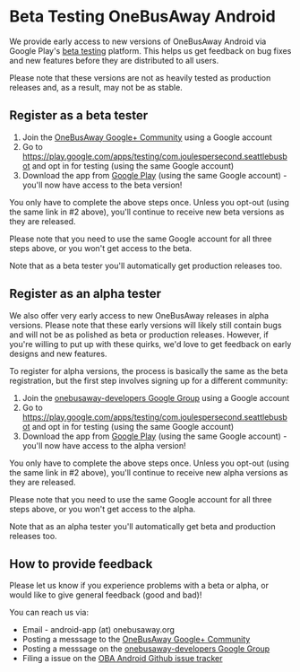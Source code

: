 # Beta Testing OneBusAway Android

We provide early access to new versions of OneBusAway Android via Google Play's [beta testing](https://developer.android.com/distribute/googleplay/developer-console.html#alpha-beta) platform.  This helps us get feedback on bug fixes and new features before they are distributed to all users.

Please note that these versions are not as heavily tested as production releases and, as a result, may not be as stable.

## Register as a beta tester

1. Join the [OneBusAway Google+ Community](https://plus.google.com/u/0/communities/105092615216731099521) using a Google account
2. Go to https://play.google.com/apps/testing/com.joulespersecond.seattlebusbot and opt in for testing (using the same Google account)
3. Download the app from [Google Play](https://play.google.com/store/apps/details?id=com.joulespersecond.seattlebusbot) (using the same Google account) - you'll now have access to the beta version!

You only have to complete the above steps once.  Unless you opt-out (using the same link in #2 above), you'll continue to receive new beta versions as they are released.

Please note that you need to use the same Google account for all three steps above, or you won't get access to the beta.

Note that as a beta tester you'll automatically get production releases too.

## Register as an alpha tester

We also offer very early access to new OneBusAway releases in alpha versions.  Please note that these early versions will likely still contain bugs and will not be as polished as beta or production releases.  However, if you're willing to put up with these quirks, we'd love to get feedback on early designs and new features.

To register for alpha versions, the process is basically the same as the beta registration, but the first step involves signing up for a different community:

1. Join the [onebusaway-developers Google Group](https://groups.google.com/forum/#!forum/onebusaway-developers) using a Google account
2. Go to https://play.google.com/apps/testing/com.joulespersecond.seattlebusbot and opt in for testing (using the same Google account)
3. Download the app from [Google Play](https://play.google.com/store/apps/details?id=com.joulespersecond.seattlebusbot) (using the same Google account) - you'll now have access to the alpha version!

You only have to complete the above steps once.  Unless you opt-out (using the same link in #2 above), you'll continue to receive new alpha versions as they are released.

Please note that you need to use the same Google account for all three steps above, or you won't get access to the alpha.

Note that as an alpha tester you'll automatically get beta and production releases too.

## How to provide feedback

Please let us know if you experience problems with a beta or alpha, or would like to give general feedback (good and bad)!

You can reach us via:

* Email - android-app (at) onebusaway.org
* Posting a messsage to the [OneBusAway Google+ Community](https://plus.google.com/u/0/communities/105092615216731099521)
* Posting a messsage on the [onebusaway-developers Google Group](https://groups.google.com/forum/#!forum/onebusaway-developers)
* Filing a issue on the [OBA Android Github issue tracker](https://github.com/OneBusAway/onebusaway-android/blob/master/CONTRIBUTING.md#issue-tracker)